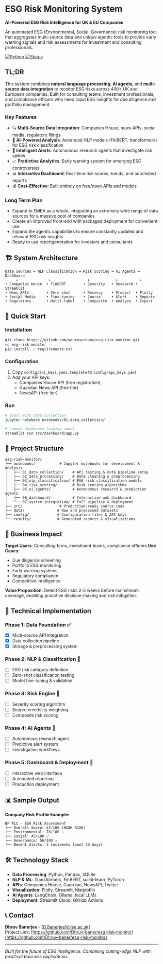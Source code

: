 # ESG Risk Monitoring System 

**AI-Powered ESG Risk Intelligence for UK & EU Companies**

An automated ESG (Environmental, Social, Governance) risk monitoring tool that aggregates multi-source data and unique agentic tools to provide early warning signals and risk assessments for investment and consulting professionals.

[![Python](https://img.shields.io/badge/Python-3.8+-blue.svg)](https://www.python.org/downloads/)
[![Status](https://img.shields.io/badge/Status-In%20Development-yellow.svg)]()

## TL;DR

This system combines **natural language processing**, **AI agents**, and **multi-source data integration** to monitor ESG risks across 400+ UK and European companies. Built for consulting teams, investment professionals, and compliance officers who need rapid ESG insights for due diligence and portfolio management.

### Key Features
- 🔍 **Multi-Source Data Integration**: Companies House, news APIs, social media, regulatory filings
- 🤖 **AI-Powered Analysis**: Advanced NLP models (FinBERT, transformers) for ESG risk classification  
- 🚨 **Intelligent Alerts**: Autonomous research agents that investigate risk spikes
- 📈 **Predictive Analytics**: Early warning system for emerging ESG controversies
- 📊 **Interactive Dashboard**: Real-time risk scores, trends, and automated reports
- 💰 **Cost-Effective**: Built entirely on free/open APIs and models


### Long Term Plan 
- Expand to EMEA as a whole, integrating an extremely wide range of data sources for a massive pool of companies 
- Create an improved front-end with packaged deployment for convenient use 
- Expand the agentic capabilities to ensure constantly updated and relevant ESG risk insights 
- Ready to use reportgeneration for investors and consultants 

## 🏗️ System Architecture

```
Data Sources → NLP Classification → Risk Scoring → AI Agents → Dashboard
     ↓              ↓                 ↓            ↓          ↓
• Companies House  • FinBERT        • Severity   • Research • Streamlit
• News APIs        • Zero-shot      • Recency    • Predict  • Plotly
• Social Media     • Fine-tuning    • Source     • Alert    • Reports
• Regulatory       • Multi-label    • Composite  • Analyze  • Export
```

## 🚀 Quick Start

### Installation
```bash
git clone https://github.com/yourusername/esg-risk-monitor.git
cd esg-risk-monitor
pip install -r requirements.txt
```

### Configuration
1. Copy `config/api_keys.yaml.template` to `config/api_keys.yaml`
2. Add your API keys:
   - Companies House API (free registration)
   - Guardian News API (free tier)
   - NewsAPI (free tier)

### Run
```bash
# Start with data collection
jupyter notebook notebooks/01_data_collection/

# Launch dashboard (coming soon)
streamlit run src/dashboard/app.py
```

## 📁 Project Structure

```
esg-risk-monitor/
├── notebooks/           # Jupyter notebooks for development & analysis
│   ├── 01_data_collection/    # API testing & data pipeline setup
│   ├── 02_data_processing/    # Data cleaning & preprocessing  
│   ├── 03_nlp_classification/ # ESG risk classification models
│   ├── 04_risk_scoring/       # Risk scoring algorithms
│   ├── 05_ai_agents/          # Autonomous research & prediction agents
│   ├── 06_dashboard/          # Interactive web dashboard
│   └── 07_system_integration/ # Full pipeline & deployment
├── src/                 # Production-ready source code
├── data/               # Raw and processed datasets
├── config/             # Configuration files & API keys
└── results/            # Generated reports & visualizations
```

## 🎯 Business Impact

**Target Users**: Consulting firms, investment teams, compliance officers
**Use Cases**: 
- Due diligence screening
- Portfolio ESG monitoring  
- Early warning systems
- Regulatory compliance
- Competitive intelligence

**Value Proposition**: Detect ESG risks 2-3 weeks before mainstream coverage, enabling proactive decision-making and risk mitigation.

## 🔧 Technical Implementation

### Phase 1: Data Foundation ✅
- [x] Multi-source API integration
- [x] Data collection pipeline
- [x] Storage & preprocessing system

### Phase 2: NLP & Classification 🚧
- [ ] ESG risk category definition
- [ ] Zero-shot classification testing
- [ ] Model fine-tuning & validation

### Phase 3: Risk Engine 📅
- [ ] Severity scoring algorithm
- [ ] Source credibility weighting
- [ ] Composite risk scoring

### Phase 4: AI Agents 📅
- [ ] Autonomous research agent
- [ ] Predictive alert system
- [ ] Investigation workflows

### Phase 5: Dashboard & Deployment 📅
- [ ] Interactive web interface
- [ ] Automated reporting
- [ ] Production deployment

## 📊 Sample Output

**Company Risk Profile Example:**
```
BP PLC - ESG Risk Assessment
├── Overall Score: 67/100 (HIGH RISK)
├── Environmental: 78/100 ⚠️  
├── Social: 45/100 ✅
├── Governance: 56/100 ⚠️
└── Recent Alerts: 3 incidents (past 30 days)
```

## 🛠️ Technology Stack

- **Data Processing**: Python, Pandas, SQLite
- **NLP & ML**: Transformers, FinBERT, scikit-learn, PyTorch  
- **APIs**: Companies House, Guardian, NewsAPI, Twitter
- **Visualization**: Plotly, Streamlit, Matplotlib
- **AI Agents**: LangChain, Ollama, local LLMs
- **Deployment**: Streamlit Cloud, GitHub Actions



## 📞 Contact

**Dhruv Banerjee** - [D.Banerjee1@lse.ac.uk]  
Project Link: [https://github.com/Dhruv-baner/esg-risk-monitor](https://github.com/Dhruv-baner/esg-risk-monitor)

---

*Built for the future of ESG intelligence. Combining cutting-edge NLP with practical business applications.*


